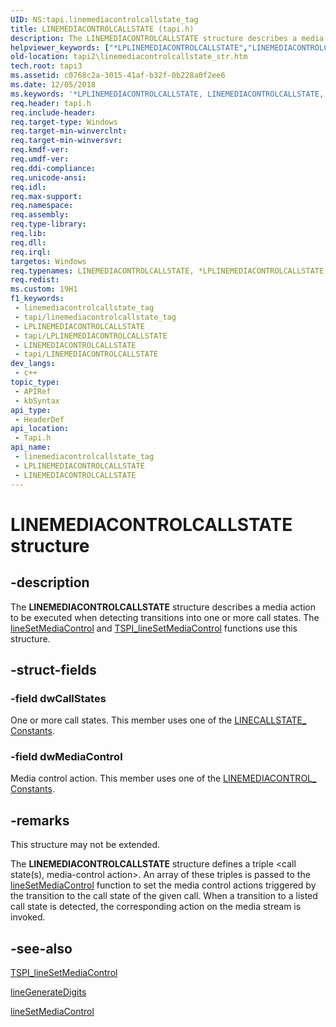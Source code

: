 ```yaml
---
UID: NS:tapi.linemediacontrolcallstate_tag
title: LINEMEDIACONTROLCALLSTATE (tapi.h)
description: The LINEMEDIACONTROLCALLSTATE structure describes a media action to be executed when detecting transitions into one or more call states. The lineSetMediaControl and TSPI_lineSetMediaControl functions use this structure.
helpviewer_keywords: ["*LPLINEMEDIACONTROLCALLSTATE","LINEMEDIACONTROLCALLSTATE","LINEMEDIACONTROLCALLSTATE structure [TAPI 2.2]","LPLINEMEDIACONTROLCALLSTATE","LPLINEMEDIACONTROLCALLSTATE structure pointer [TAPI 2.2]","_tapi2_linemediacontrolcallstate_str","tapi/LINEMEDIACONTROLCALLSTATE","tapi/LPLINEMEDIACONTROLCALLSTATE","tapi2.linemediacontrolcallstate_str"]
old-location: tapi2\linemediacontrolcallstate_str.htm
tech.root: tapi3
ms.assetid: c0768c2a-3015-41af-b32f-0b228a0f2ee6
ms.date: 12/05/2018
ms.keywords: '*LPLINEMEDIACONTROLCALLSTATE, LINEMEDIACONTROLCALLSTATE, LINEMEDIACONTROLCALLSTATE structure [TAPI 2.2], LPLINEMEDIACONTROLCALLSTATE, LPLINEMEDIACONTROLCALLSTATE structure pointer [TAPI 2.2], _tapi2_linemediacontrolcallstate_str, tapi/LINEMEDIACONTROLCALLSTATE, tapi/LPLINEMEDIACONTROLCALLSTATE, tapi2.linemediacontrolcallstate_str'
req.header: tapi.h
req.include-header: 
req.target-type: Windows
req.target-min-winverclnt: 
req.target-min-winversvr: 
req.kmdf-ver: 
req.umdf-ver: 
req.ddi-compliance: 
req.unicode-ansi: 
req.idl: 
req.max-support: 
req.namespace: 
req.assembly: 
req.type-library: 
req.lib: 
req.dll: 
req.irql: 
targetos: Windows
req.typenames: LINEMEDIACONTROLCALLSTATE, *LPLINEMEDIACONTROLCALLSTATE
req.redist: 
ms.custom: 19H1
f1_keywords:
 - linemediacontrolcallstate_tag
 - tapi/linemediacontrolcallstate_tag
 - LPLINEMEDIACONTROLCALLSTATE
 - tapi/LPLINEMEDIACONTROLCALLSTATE
 - LINEMEDIACONTROLCALLSTATE
 - tapi/LINEMEDIACONTROLCALLSTATE
dev_langs:
 - c++
topic_type:
 - APIRef
 - kbSyntax
api_type:
 - HeaderDef
api_location:
 - Tapi.h
api_name:
 - linemediacontrolcallstate_tag
 - LPLINEMEDIACONTROLCALLSTATE
 - LINEMEDIACONTROLCALLSTATE
---
```


# LINEMEDIACONTROLCALLSTATE structure


## -description

The 
<b>LINEMEDIACONTROLCALLSTATE</b> structure describes a media action to be executed when detecting transitions into one or more call states. The 
<a href="/windows/desktop/api/tapi/nf-tapi-linesetmediacontrol">lineSetMediaControl</a> and 
<a href="/windows/desktop/api/tspi/nf-tspi-tspi_linesetmediacontrol">TSPI_lineSetMediaControl</a> functions use this structure.

## -struct-fields

### -field dwCallStates

One or more call states. This member uses one of the 
<a href="/windows/desktop/Tapi/linecallstate--constants">LINECALLSTATE_ Constants</a>.

### -field dwMediaControl

Media control action. This member uses one of the 
<a href="/windows/desktop/Tapi/linemediacontrol--constants">LINEMEDIACONTROL_ Constants</a>.

## -remarks

This structure may not be extended.

The 
<b>LINEMEDIACONTROLCALLSTATE</b> structure defines a triple &lt;call state(s), media-control action&gt;. An array of these triples is passed to the 
<a href="/windows/desktop/api/tapi/nf-tapi-linesetmediacontrol">lineSetMediaControl</a> function to set the media control actions triggered by the transition to the call state of the given call. When a transition to a listed call state is detected, the corresponding action on the media stream is invoked.

## -see-also

<a href="/windows/desktop/api/tspi/nf-tspi-tspi_linesetmediacontrol">TSPI_lineSetMediaControl</a>



<a href="/windows/desktop/api/tapi/nf-tapi-linegeneratedigits">lineGenerateDigits</a>



<a href="/windows/desktop/api/tapi/nf-tapi-linesetmediacontrol">lineSetMediaControl</a>

